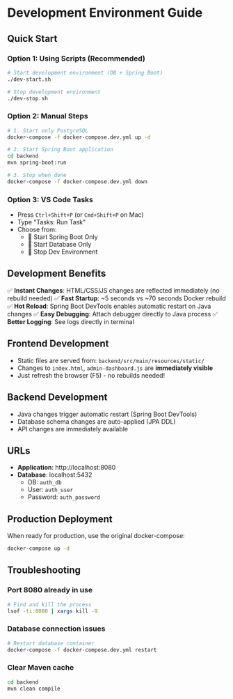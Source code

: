 # Development Environment Guide

## Quick Start

### Option 1: Using Scripts (Recommended)
```bash
# Start development environment (DB + Spring Boot)
./dev-start.sh

# Stop development environment
./dev-stop.sh
```

### Option 2: Manual Steps
```bash
# 1. Start only PostgreSQL
docker-compose -f docker-compose.dev.yml up -d

# 2. Start Spring Boot application
cd backend
mvn spring-boot:run

# 3. Stop when done
docker-compose -f docker-compose.dev.yml down
```

### Option 3: VS Code Tasks
- Press `Ctrl+Shift+P` (or `Cmd+Shift+P` on Mac)
- Type "Tasks: Run Task"
- Choose from:
  - 🌱 Start Spring Boot Only
  - 💾 Start Database Only
  - 🛑 Stop Dev Environment

## Development Benefits

✅ **Instant Changes**: HTML/CSS/JS changes are reflected immediately (no rebuild needed)
✅ **Fast Startup**: ~5 seconds vs ~70 seconds Docker rebuild
✅ **Hot Reload**: Spring Boot DevTools enables automatic restart on Java changes
✅ **Easy Debugging**: Attach debugger directly to Java process
✅ **Better Logging**: See logs directly in terminal

## Frontend Development

- Static files are served from: `backend/src/main/resources/static/`
- Changes to `index.html`, `admin-dashboard.js` are **immediately visible**
- Just refresh the browser (F5) - no rebuilds needed!

## Backend Development

- Java changes trigger automatic restart (Spring Boot DevTools)
- Database schema changes are auto-applied (JPA DDL)
- API changes are immediately available

## URLs

- **Application**: http://localhost:8080
- **Database**: localhost:5432
  - DB: `auth_db`
  - User: `auth_user`
  - Password: `auth_password`

## Production Deployment

When ready for production, use the original docker-compose:
```bash
docker-compose up -d
```

## Troubleshooting

### Port 8080 already in use
```bash
# Find and kill the process
lsof -ti:8080 | xargs kill -9
```

### Database connection issues
```bash
# Restart database container
docker-compose -f docker-compose.dev.yml restart
```

### Clear Maven cache
```bash
cd backend
mvn clean compile
```
